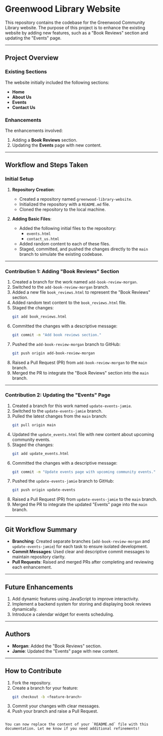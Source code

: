 # Greenwood Library Website

This repository contains the codebase for the Greenwood Community Library website. The purpose of this project is to enhance the existing website by adding new features, such as a "Book Reviews" section and updating the "Events" page.

---

## Project Overview

### Existing Sections
The website initially included the following sections:
- **Home**
- **About Us**
- **Events**
- **Contact Us**

### Enhancements
The enhancements involved:
1. Adding a **Book Reviews** section.
2. Updating the **Events** page with new content.

---

## Workflow and Steps Taken

### Initial Setup
1. **Repository Creation**:
   - Created a repository named `greenwood-library-website`.
   - Initialized the repository with a `README.md` file.
   - Cloned the repository to the local machine.

2. **Adding Basic Files**:
   - Added the following initial files to the repository:
     - `events.html`
     - `contact_us.html`
   - Added random content to each of these files.
   - Staged, committed, and pushed the changes directly to the `main` branch to simulate the existing codebase.

---

### Contribution 1: Adding "Book Reviews" Section
1. Created a branch for the work named `add-book-review-morgan`.
2. Switched to the `add-book-review-morgan` branch.
3. Added a new file `book_reviews.html` to represent the "Book Reviews" section.
4. Added random text content to the `book_reviews.html` file.
5. Staged the changes:
   ```bash
   git add book_reviews.html
   ```
6. Committed the changes with a descriptive message:
   ```bash
   git commit -m "Add book reviews section."
   ```
7. Pushed the `add-book-review-morgan` branch to GitHub:
   ```bash
   git push origin add-book-review-morgan
   ```
8. Raised a Pull Request (PR) from `add-book-review-morgan` to the `main` branch.
9. Merged the PR to integrate the "Book Reviews" section into the `main` branch.

---

### Contribution 2: Updating the "Events" Page
1. Created a branch for this work named `update-events-jamie`.
2. Switched to the `update-events-jamie` branch.
3. Pulled the latest changes from the `main` branch:
   ```bash
   git pull origin main
   ```
4. Updated the `update_events.html` file with new content about upcoming community events.
5. Staged the changes:
   ```bash
   git add update_events.html
   ```
6. Committed the changes with a descriptive message:
   ```bash
   git commit -m "Update events page with upcoming community events."
   ```
7. Pushed the `update-events-jamie` branch to GitHub:
   ```bash
   git push origin update-events
   ```
8. Raised a Pull Request (PR) from `update-events-jamie` to the `main` branch.
9. Merged the PR to integrate the updated "Events" page into the `main` branch.

---

## Git Workflow Summary
- **Branching**: Created separate branches (`add-book-review-morgan` and `update-events-jamie`) for each task to ensure isolated development.
- **Commit Messages**: Used clear and descriptive commit messages to maintain repository clarity.
- **Pull Requests**: Raised and merged PRs after completing and reviewing each enhancement.

---

## Future Enhancements
1. Add dynamic features using JavaScript to improve interactivity.
2. Implement a backend system for storing and displaying book reviews dynamically.
3. Introduce a calendar widget for events scheduling.

---

## Authors
- **Morgan**: Added the "Book Reviews" section.
- **Jamie**: Updated the "Events" page with new content.

---

## How to Contribute
1. Fork the repository.
2. Create a branch for your feature:
   ```bash
   git checkout -b <feature-branch>
   ```
3. Commit your changes with clear messages.
4. Push your branch and raise a Pull Request.
```

You can now replace the content of your `README.md` file with this documentation. Let me know if you need additional refinements!
